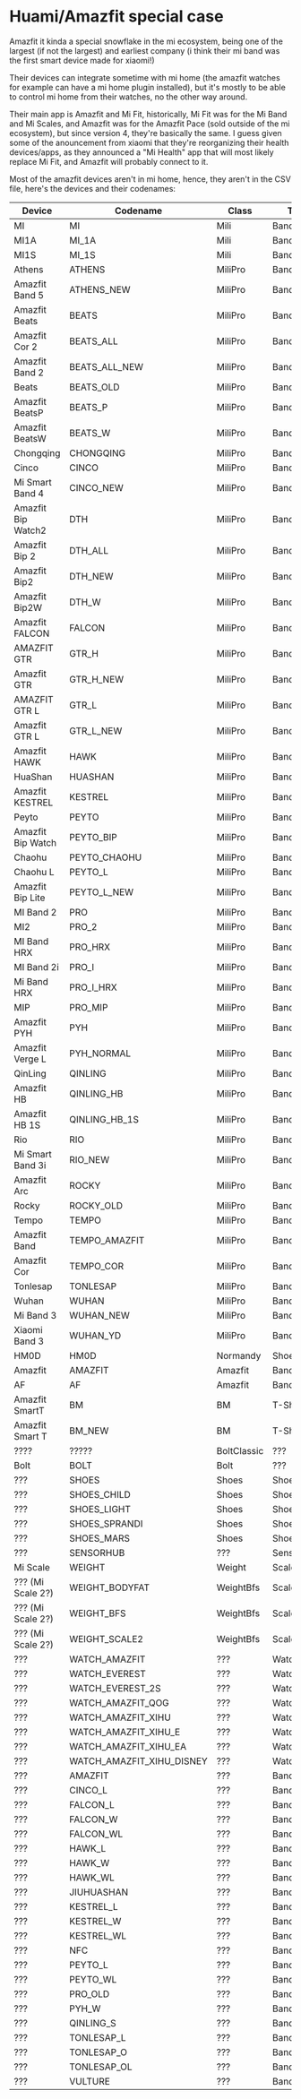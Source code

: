 # Huami/Amazfit special case

Amazfit it kinda a special snowflake in the mi ecosystem, being one of the largest (if not the largest) and earliest company (i think their mi band was the first smart device made for xiaomi!)

Their devices can integrate sometime with mi home (the amazfit watches for example can have a mi home plugin installed), but it's mostly to be able to control mi home from their watches, no the other way around.

Their main app is Amazfit and Mi Fit, historically, Mi Fit was for the Mi Band and Mi Scales, and Amazfit was for the Amazfit Pace (sold outside of the mi ecosystem), but since version 4, they're basically the same. I guess given some of the anouncement from xiaomi that they're reorganizing their health devices/apps, as they announced a "Mi Health" app that will most likely replace Mi Fit, and Amazfit will probably connect to it.

Most of the amazfit devices aren't in mi home, hence, they aren't in the CSV file, here's the devices and their codenames:

| Device             | Codename                  | Class       | Type       |
|--------------------|---------------------------|-------------|------------|
| MI                 | MI                        | Mili        | Band       |
| MI1A               | MI_1A                     | Mili        | Band       |
| MI1S               | MI_1S                     | Mili        | Band       |
| Athens             | ATHENS                    | MiliPro     | Band/Watch |
| Amazfit Band 5     | ATHENS_NEW                | MiliPro     | Band/Watch |
| Amazfit Beats      | BEATS                     | MiliPro     | Band/Watch |
| Amazfit Cor 2      | BEATS_ALL                 | MiliPro     | Band/Watch |
| Amazfit Band 2     | BEATS_ALL_NEW             | MiliPro     | Band/Watch |
| Beats              | BEATS_OLD                 | MiliPro     | Band/Watch |
| Amazfit BeatsP     | BEATS_P                   | MiliPro     | Band/Watch |
| Amazfit BeatsW     | BEATS_W                   | MiliPro     | Band/Watch |
| Chongqing          | CHONGQING                 | MiliPro     | Band/Watch |
| Cinco              | CINCO                     | MiliPro     | Band/Watch |
| Mi Smart Band 4    | CINCO_NEW                 | MiliPro     | Band/Watch |
| Amazfit Bip Watch2 | DTH                       | MiliPro     | Band/Watch |
| Amazfit Bip 2      | DTH_ALL                   | MiliPro     | Band/Watch |
| Amazfit Bip2       | DTH_NEW                   | MiliPro     | Band/Watch |
| Amazfit Bip2W      | DTH_W                     | MiliPro     | Band/Watch |
| Amazfit FALCON     | FALCON                    | MiliPro     | Band/Watch |
| AMAZFIT GTR        | GTR_H                     | MiliPro     | Band/Watch |
| Amazfit GTR        | GTR_H_NEW                 | MiliPro     | Band/Watch |
| AMAZFIT GTR L      | GTR_L                     | MiliPro     | Band/Watch |
| Amazfit GTR L      | GTR_L_NEW                 | MiliPro     | Band/Watch |
| Amazfit HAWK       | HAWK                      | MiliPro     | Band/Watch |
| HuaShan            | HUASHAN                   | MiliPro     | Band/Watch |
| Amazfit KESTREL    | KESTREL                   | MiliPro     | Band/Watch |
| Peyto              | PEYTO                     | MiliPro     | Band/Watch |
| Amazfit Bip Watch  | PEYTO_BIP                 | MiliPro     | Band/Watch |
| Chaohu             | PEYTO_CHAOHU              | MiliPro     | Band/Watch |
| Chaohu L           | PEYTO_L                   | MiliPro     | Band/Watch |
| Amazfit Bip Lite   | PEYTO_L_NEW               | MiliPro     | Band/Watch |
| MI Band 2          | PRO                       | MiliPro     | Band/Watch |
| MI2                | PRO_2                     | MiliPro     | Band/Watch |
| MI Band HRX        | PRO_HRX                   | MiliPro     | Band/Watch |
| MI Band 2i         | PRO_I                     | MiliPro     | Band/Watch |
| Mi Band HRX        | PRO_I_HRX                 | MiliPro     | Band/Watch |
| MIP                | PRO_MIP                   | MiliPro     | Band/Watch |
| Amazfit PYH        | PYH                       | MiliPro     | Band/Watch |
| Amazfit Verge L    | PYH_NORMAL                | MiliPro     | Band/Watch |
| QinLing            | QINLING                   | MiliPro     | Band/Watch |
| Amazfit HB         | QINLING_HB                | MiliPro     | Band/Watch |
| Amazfit HB 1S      | QINLING_HB_1S             | MiliPro     | Band/Watch |
| Rio                | RIO                       | MiliPro     | Band/Watch |
| Mi Smart Band 3i   | RIO_NEW                   | MiliPro     | Band/Watch |
| Amazfit Arc        | ROCKY                     | MiliPro     | Band/Watch |
| Rocky              | ROCKY_OLD                 | MiliPro     | Band/Watch |
| Tempo              | TEMPO                     | MiliPro     | Band/Watch |
| Amazfit Band       | TEMPO_AMAZFIT             | MiliPro     | Band/Watch |
| Amazfit Cor        | TEMPO_COR                 | MiliPro     | Band/Watch |
| Tonlesap           | TONLESAP                  | MiliPro     | Band/Watch |
| Wuhan              | WUHAN                     | MiliPro     | Band/Watch |
| Mi Band 3          | WUHAN_NEW                 | MiliPro     | Band/Watch |
| Xiaomi Band 3      | WUHAN_YD                  | MiliPro     | Band/Watch |
| HM0D               | HM0D                      | Normandy    | Shoes      |
| Amazfit            | AMAZFIT                   | Amazfit     | Band       |
| AF                 | AF                        | Amazfit     | Band       |
| Amazfit SmartT     | BM                        | BM          | T-Shirt    |
| Amazfit Smart T    | BM_NEW                    | BM          | T-Shirt    |
| ????               | ?????                     | BoltClassic | ???        |
| Bolt               | BOLT                      | Bolt        | ???        |
| ???                | SHOES                     | Shoes       | Shoes      |
| ???                | SHOES_CHILD               | Shoes       | Shoes      |
| ???                | SHOES_LIGHT               | Shoes       | Shoes      |
| ???                | SHOES_SPRANDI             | Shoes       | Shoes      |
| ???                | SHOES_MARS                | Shoes       | Shoes      |
| ???                | SENSORHUB                 | ???         | Sensor Hub |
| Mi Scale           | WEIGHT                    | Weight      | Scale      |
| ??? (Mi Scale 2?)  | WEIGHT_BODYFAT            | WeightBfs   | Scale      |
| ??? (Mi Scale 2?)  | WEIGHT_BFS                | WeightBfs   | Scale      |
| ??? (Mi Scale 2?)  | WEIGHT_SCALE2             | WeightBfs   | Scale      |
| ???                | WATCH_AMAZFIT             | ???         | Watch      |
| ???                | WATCH_EVEREST             | ???         | Watch      |
| ???                | WATCH_EVEREST_2S          | ???         | Watch      |
| ???                | WATCH_AMAZFIT_QOG         | ???         | Watch      |
| ???                | WATCH_AMAZFIT_XIHU        | ???         | Watch      |
| ???                | WATCH_AMAZFIT_XIHU_E      | ???         | Watch      |
| ???                | WATCH_AMAZFIT_XIHU_EA     | ???         | Watch      |
| ???                | WATCH_AMAZFIT_XIHU_DISNEY | ???         | Watch      |
| ???                | AMAZFIT                   | ???         | Band/Watch |
| ???                | CINCO_L                   | ???         | Band/Watch |
| ???                | FALCON_L                  | ???         | Band/Watch |
| ???                | FALCON_W                  | ???         | Band/Watch |
| ???                | FALCON_WL                 | ???         | Band/Watch |
| ???                | HAWK_L                    | ???         | Band/Watch |
| ???                | HAWK_W                    | ???         | Band/Watch |
| ???                | HAWK_WL                   | ???         | Band/Watch |
| ???                | JIUHUASHAN                | ???         | Band/Watch |
| ???                | KESTREL_L                 | ???         | Band/Watch |
| ???                | KESTREL_W                 | ???         | Band/Watch |
| ???                | KESTREL_WL                | ???         | Band/Watch |
| ???                | NFC                       | ???         | Band/Watch |
| ???                | PEYTO_L                   | ???         | Band/Watch |
| ???                | PEYTO_WL                  | ???         | Band/Watch |
| ???                | PRO_OLD                   | ???         | Band/Watch |
| ???                | PYH_W                     | ???         | Band/Watch |
| ???                | QINLING_S                 | ???         | Band/Watch |
| ???                | TONLESAP_L                | ???         | Band/Watch |
| ???                | TONLESAP_O                | ???         | Band/Watch |
| ???                | TONLESAP_OL               | ???         | Band/Watch |
| ???                | VULTURE                   | ???         | Band/Watch |
